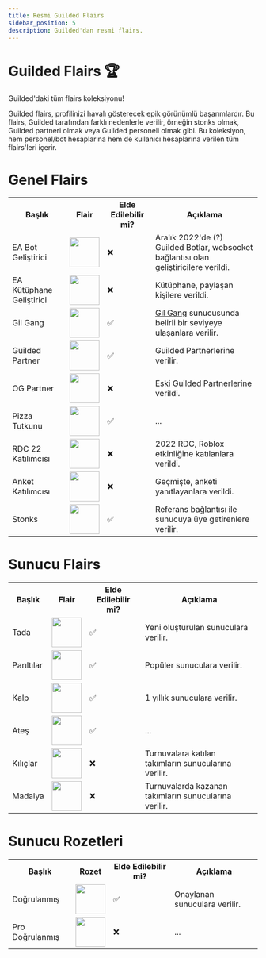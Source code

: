 ```yaml
---
title: Resmi Guilded Flairs
sidebar_position: 5
description: Guilded'dan resmi flairs.
---
```


# Guilded Flairs 🏆

Guilded'daki tüm flairs koleksiyonu!

Guilded flairs, profilinizi havalı gösterecek epik görünümlü başarımlardır. Bu flairs, Guilded tarafından farklı nedenlerle verilir, örneğin stonks olmak, Guilded partneri olmak veya Guilded personeli olmak gibi. Bu koleksiyon, hem personel/bot hesaplarına hem de kullanıcı hesaplarına verilen tüm flairs'leri içerir.

# Genel Flairs

<table>
    <tr>
        <th>Başlık</th>
        <th>Flair</th>
        <th>Elde Edilebilir mi?</th>
        <th>Açıklama</th>
    </tr>
    <tr>
        <td>EA Bot Geliştirici</td>
        <td><img width="60" height="60" src="/img/eabotdev.webp"></img></td>
        <td>❌</td>
        <td>Aralık 2022'de (?) Guilded Botlar, websocket bağlantısı olan geliştiricilere verildi.</td>
    </tr>
    <tr>
        <td>EA Kütüphane Geliştirici</td>
        <td><img width="60" height="60" src="/img/ealibrarydev.webp"></img></td>
        <td>❌</td>
        <td>Kütüphane, paylaşan kişilere verildi.</td>
    </tr>
    <tr>
        <td>Gil Gang</td>
        <td><img width="60" height="60" src="/img/gilgang.png"></img></td>
        <td>✅</td>
        <td><a href="https://guilded.gg/thegg">Gil Gang</a> sunucusunda belirli bir seviyeye ulaşanlara verilir.</td>
    </tr>
    <tr>
        <td>Guilded Partner</td>
        <td><img width="60" height="60" src="/img/guildedpartner.png"></img></td>
        <td>✅</td>
        <td>Guilded Partnerlerine verilir.</td>
    </tr>
    <tr>
        <td>OG Partner</td>
        <td><img width="60" height="60" src="/img/ogpartner.webp"></img></td>
        <td>❌</td>
        <td>Eski Guilded Partnerlerine verildi.</td>
    </tr>
    <tr>
        <td>Pizza Tutkunu</td>
        <td><img width="60" height="60" src="/img/pizzaenthusiast.webp"></img></td>
        <td>✅</td>
        <td>...</td>
    </tr>
    <tr>
        <td>RDC 22 Katılımcısı</td>
        <td><img width="60" height="60" src="/img/rdc22attendee.webp"></img></td>
        <td>❌</td>
        <td>2022 RDC, Roblox etkinliğine katılanlara verildi.</td>
    </tr>
    <tr>
        <td>Anket Katılımcısı</td>
        <td><img width="60" height="60" src="/img/surveytaker.webp"></img></td>
        <td>❌</td>
        <td>Geçmişte, anketi yanıtlayanlara verildi.</td>
    </tr>
    <tr>
        <td>Stonks</td>
        <td><img width="60" height="60" src="/img/stonks.png"></img></td>
        <td>✅</td>
        <td>Referans bağlantısı ile sunucuya üye getirenlere verilir.</td>
    </tr>
</table>

# Sunucu Flairs

<table>
    <tr>
        <th>Başlık</th>
        <th>Flair</th>
        <th>Elde Edilebilir mi?</th>
        <th>Açıklama</th>
    </tr>
    <tr>
        <td>Tada</td>
        <td><img width="60" height="60" src="/img/tada.png"></img></td>
        <td>✅</td>
        <td>Yeni oluşturulan sunuculara verilir.</td>
    </tr>
    <tr>
        <td>Parıltılar</td>
        <td><img width="60" height="60" src="/img/sparkles.png"></img></td>
        <td>✅</td>
        <td>Popüler sunuculara verilir.</td>
    </tr>
    <tr>
        <td>Kalp</td>
        <td><img width="60" height="60" src="/img/heart.png"></img></td>
        <td>✅</td>
        <td>1 yıllık sunuculara verilir.</td>
    </tr>
    <tr>
        <td>Ateş</td>
        <td><img width="60" height="60" src="/img/fire.png"></img></td>
        <td>✅</td>
        <td>...</td>
    </tr>
    <tr>
        <td>Kılıçlar</td>
        <td><img width="60" height="60" src="/img/swords.png"></img></td>
        <td>❌</td>
        <td>Turnuvalara katılan takımların sunucularına verilir.</td>
    </tr>
    <tr>
        <td>Madalya</td>
        <td><img width="60" height="60" src="/img/medal.png"></img></td>
        <td>❌</td>
        <td>Turnuvalarda kazanan takımların sunucularına verilir.</td>
    </tr>

</table>

# Sunucu Rozetleri

<table>
    <tr>
        <th>Başlık</th>
        <th>Rozet</th>
        <th>Elde Edilebilir mi?</th>
        <th>Açıklama</th>
    </tr>
    <tr>
        <td>Doğrulanmış</td>
        <td><img width="60" height="60" src="/img/verified.png"></img></td>
        <td>✅</td>
        <td>Onaylanan sunuculara verilir.</td>
    </tr>
    <tr>
        <td>Pro Doğrulanmış</td>
        <td><img width="60" height="60" src="/img/proverified.png"></img></td>
        <td>❌</td>
        <td>...</td>
    </tr>
</table>
